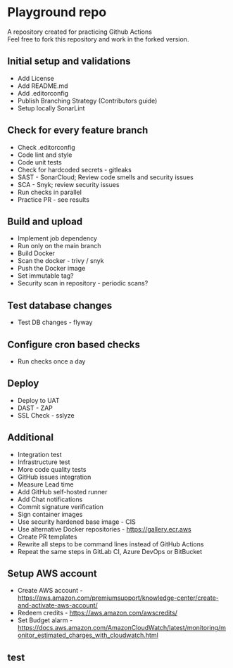 # Playground repo

A repository created for practicing Github Actions  
Feel free to fork this repository and work in the forked version.

## Initial setup and validations

* Add License
* Add README.md
* Add .editorconfig
* Publish Branching Strategy (Contributors guide)
* Setup locally SonarLint

## Check for every feature branch

* Check .editorconfig
* Code lint and style
* Code unit tests
* Check for hardcoded secrets - gitleaks
* SAST - SonarCloud; Review code smells and security issues
* SCA - Snyk; review security issues
* Run checks in parallel
* Practice PR - see results

## Build and upload

* Implement job dependency
* Run only on the main branch
* Build Docker
* Scan the docker - trivy / snyk
* Push the Docker image
* Set immutable tag?
* Security scan in repository - periodic scans?

## Test database changes

* Test DB changes - flyway

## Configure cron based checks

* Run checks once a day

## Deploy

* Deploy to UAT
* DAST - ZAP
* SSL Check - sslyze

## Additional

* Integration test
* Infrastructure test
* More code quality tests
* GitHub issues integration
* Measure Lead time
* Add GitHub self-hosted runner
* Add Chat notifications
* Commit signature verification
* Sign container images
* Use security hardened base image - CIS
* Use alternative Docker repositories - <https://gallery.ecr.aws>
* Create PR templates
* Rewrite all steps to be command lines instead of GitHub Actions
* Repeat the same steps in GitLab CI, Azure DevOps or BitBucket

## Setup AWS account

* Create AWS account - <https://aws.amazon.com/premiumsupport/knowledge-center/create-and-activate-aws-account/>
* Redeem credits - <https://aws.amazon.com/awscredits/>
* Set Budget alarm - <https://docs.aws.amazon.com/AmazonCloudWatch/latest/monitoring/monitor_estimated_charges_with_cloudwatch.html>

## test

